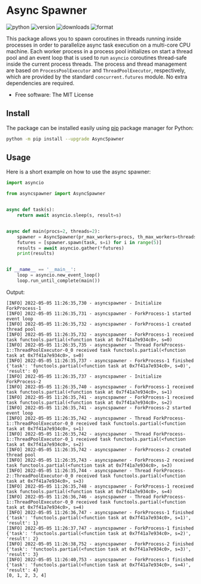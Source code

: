 # Async Spawner

![python](https://img.shields.io/pypi/pyversions/asyncspawner.svg)
![version](https://img.shields.io/pypi/v/asyncspawner.svg)
![downloads](https://img.shields.io/pypi/dm/asyncspawner.svg)
![format](https://img.shields.io/pypi/format/asyncspawner.svg)

This package allows you to spawn coroutines in threads running inside processes in order to parallelize async task execution on a multi-core CPU machine. Each worker process in a process pool initializes on start a thread pool and an event loop that is used to run `asyncio` coroutines thread-safe inside the current process threads. The process and thread management are based on `ProcessPoolExecutor` and  `ThreadPoolExecutor`, respectively, which are provided by the standard `concurrent.futures` module. No extra dependencies are required.

* Free software: The MIT License

## Install

The package can be installed easily using [pip](https://pip.pypa.io/en/stable/) package manager for Python:
```bash
python -m pip install --upgrade AsyncSpawner
```

## Usage

Here is a short example on how to use the async spawner:
```python
import asyncio

from asyncspawner import AsyncSpawner


async def task(s):
    return await asyncio.sleep(s, result=s)


async def main(procs=2, threads=2):
    spawner = AsyncSpawner(pr_max_workers=procs, th_max_workers=threads)
    futures = [spawner.spawn(task, s=i) for i in range(5)]
    results = await asyncio.gather(*futures)
    print(results)


if __name__ == '__main__':
    loop = asyncio.new_event_loop()
    loop.run_until_complete(main())
```

Output:
```
[INFO] 2022-05-05 11:26:35,730 - asyncspawner - Initialize ForkProcess-1
[INFO] 2022-05-05 11:26:35,731 - asyncspawner - ForkProcess-1 started event loop
[INFO] 2022-05-05 11:26:35,732 - asyncspawner - ForkProcess-1 created thread pool
[INFO] 2022-05-05 11:26:35,732 - asyncspawner - ForkProcess-1 received task functools.partial(<function task at 0x7f41a7e934c0>, s=0)
[INFO] 2022-05-05 11:26:35,735 - asyncspawner - Thread ForkProcess-1::ThreadPoolExecutor-0_0 received task functools.partial(<function task at 0x7f41a7e934c0>, s=0)
[INFO] 2022-05-05 11:26:35,737 - asyncspawner - ForkProcess-1 finished {'task': 'functools.partial(<function task at 0x7f41a7e934c0>, s=0)', 'result': 0}
[INFO] 2022-05-05 11:26:35,737 - asyncspawner - Initialize ForkProcess-2
[INFO] 2022-05-05 11:26:35,740 - asyncspawner - ForkProcess-1 received task functools.partial(<function task at 0x7f41a7e934c0>, s=1)
[INFO] 2022-05-05 11:26:35,741 - asyncspawner - ForkProcess-1 received task functools.partial(<function task at 0x7f41a7e934c0>, s=2)
[INFO] 2022-05-05 11:26:35,741 - asyncspawner - ForkProcess-2 started event loop
[INFO] 2022-05-05 11:26:35,742 - asyncspawner - Thread ForkProcess-1::ThreadPoolExecutor-0_0 received task functools.partial(<function task at 0x7f41a7e934c0>, s=1)
[INFO] 2022-05-05 11:26:35,742 - asyncspawner - Thread ForkProcess-1::ThreadPoolExecutor-0_1 received task functools.partial(<function task at 0x7f41a7e934c0>, s=2)
[INFO] 2022-05-05 11:26:35,742 - asyncspawner - ForkProcess-2 created thread pool
[INFO] 2022-05-05 11:26:35,743 - asyncspawner - ForkProcess-2 received task functools.partial(<function task at 0x7f41a7e934c0>, s=3)
[INFO] 2022-05-05 11:26:35,744 - asyncspawner - Thread ForkProcess-2::ThreadPoolExecutor-0_0 received task functools.partial(<function task at 0x7f41a7e934c0>, s=3)
[INFO] 2022-05-05 11:26:35,748 - asyncspawner - ForkProcess-1 received task functools.partial(<function task at 0x7f41a7e934c0>, s=4)
[INFO] 2022-05-05 11:26:36,746 - asyncspawner - Thread ForkProcess-1::ThreadPoolExecutor-0_0 received task functools.partial(<function task at 0x7f41a7e934c0>, s=4)
[INFO] 2022-05-05 11:26:36,747 - asyncspawner - ForkProcess-1 finished {'task': 'functools.partial(<function task at 0x7f41a7e934c0>, s=1)', 'result': 1}
[INFO] 2022-05-05 11:26:37,747 - asyncspawner - ForkProcess-1 finished {'task': 'functools.partial(<function task at 0x7f41a7e934c0>, s=2)', 'result': 2}
[INFO] 2022-05-05 11:26:38,752 - asyncspawner - ForkProcess-2 finished {'task': 'functools.partial(<function task at 0x7f41a7e934c0>, s=3)', 'result': 3}
[INFO] 2022-05-05 11:26:40,753 - asyncspawner - ForkProcess-1 finished {'task': 'functools.partial(<function task at 0x7f41a7e934c0>, s=4)', 'result': 4}
[0, 1, 2, 3, 4]
```
